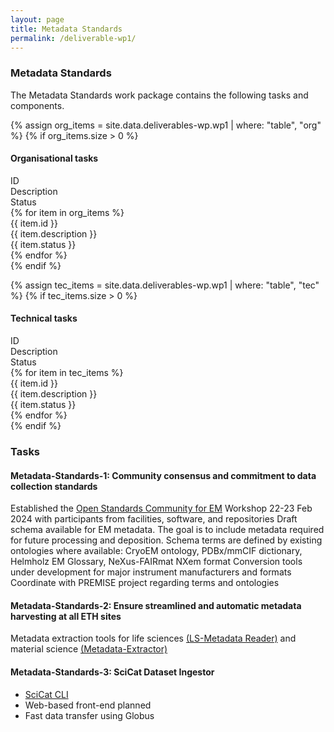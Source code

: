 ```yaml
---
layout: page
title: Metadata Standards
permalink: /deliverable-wp1/
---
```


### Metadata Standards ###

The Metadata Standards work package contains the following tasks and components.

{% assign org_items = site.data.deliverables-wp.wp1 | where: "table", "org" %}
{% if org_items.size > 0 %}
#### Organisational tasks ####
<html>
    <div class="wp-bar">
        <div class="wp-header-row">
            <div class="wp-header-col">ID</div>
            <div class="wp-header-col">Description</div>
            <div class="wp-header-col">Status</div>
        </div>
        {% for item in org_items %}
            <div class="wp-row">
                <div class="wp-col">{{ item.id }}</div>
                <div class="wp-col">{{ item.description }}</div>
                <div class="wp-col wp-status {{ item.status | downcase | replace: ' ', '-' }}">{{ item.status }}</div>
            </div>
        {% endfor %}
    </div>
</html>
{% endif %}

{% assign tec_items = site.data.deliverables-wp.wp1 | where: "table", "tec" %}
{% if tec_items.size > 0 %}
#### Technical tasks ####
<html>
    <div class="wp-bar">
        <div class="wp-header-row">
            <div class="wp-header-col">ID</div>
            <div class="wp-header-col">Description</div>
            <div class="wp-header-col">Status</div>
        </div>
        {% for item in tec_items %}
            <div class="wp-row">
                <div class="wp-col">{{ item.id }}</div>
                <div class="wp-col">{{ item.description }}</div>
                <div class="wp-col wp-status {{ item.status | downcase | replace: ' ', '-' }}">{{ item.status }}</div>
            </div>
        {% endfor %}
    </div>
</html>
{% endif %}

### Tasks ### 

#### Metadata-Standards-1: Community consensus and commitment to data collection standards ####

Established the <a href="https://github.com/osc-em">Open Standards Community for EM</a>
Workshop 22-23 Feb 2024 with participants from facilities, software, and repositories
Draft schema available for EM metadata. The goal is to include metadata required for future processing and deposition.
Schema terms are defined by existing ontologies where available: CryoEM ontology, PDBx/mmCIF dictionary, Helmholz EM Glossary, NeXus-FAIRmat NXem format
Conversion tools under development for major instrument manufacturers and formats
Coordinate with PREMISE project regarding terms and ontologies

#### Metadata-Standards-2: Ensure streamlined and automatic metadata harvesting at all ETH sites ####

Metadata extraction tools for life sciences <a href="https://github.com/SwissOpenEM/LS_Metadata_reader">(LS-Metadata Reader)</a> and material science <a href="https://github.com/SwissOpenEM/metadata-extractor">(Metadata-Extractor)</a>

#### Metadata-Standards-3: SciCat Dataset Ingestor ####

- <a href="https://github.com/paulscherrerinstitute/scicat-cli">SciCat CLI</a>
- Web-based front-end planned
- Fast data transfer using Globus
